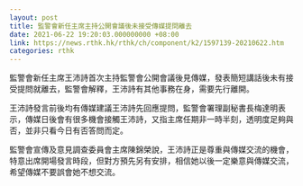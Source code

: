 ```yaml
---
layout: post
title: 監警會新任主席主持公開會議後未接受傳媒提問離去
date: 2021-06-22 19:20:03.000000000 +08:00
link: https://news.rthk.hk/rthk/ch/component/k2/1597139-20210622.htm
categories: rthk
---
```


監警會新任主席王沛詩首次主持監警會公開會議後見傳媒，發表簡短講話後未有接受提問就離去，監警會解釋，王沛詩有其他事務在身，需要先行離開。

王沛詩發言前後均有傳媒建議王沛詩先回應提問，監警會署理副秘書長梅達明表示，傳媒日後會有很多機會接觸王沛詩，又指主席任期非一時半刻，透明度足夠與否，並非只看今日有否答問而定。

監警會宣傳及意見調查委員會主席陳錦榮說，王沛詩正是尊重與傳媒交流的機會，特意出席開場發言時段，但對方預先另有安排，相信她以後一定樂意與傳媒交流，希望傳媒不要誤會她不想交流。
